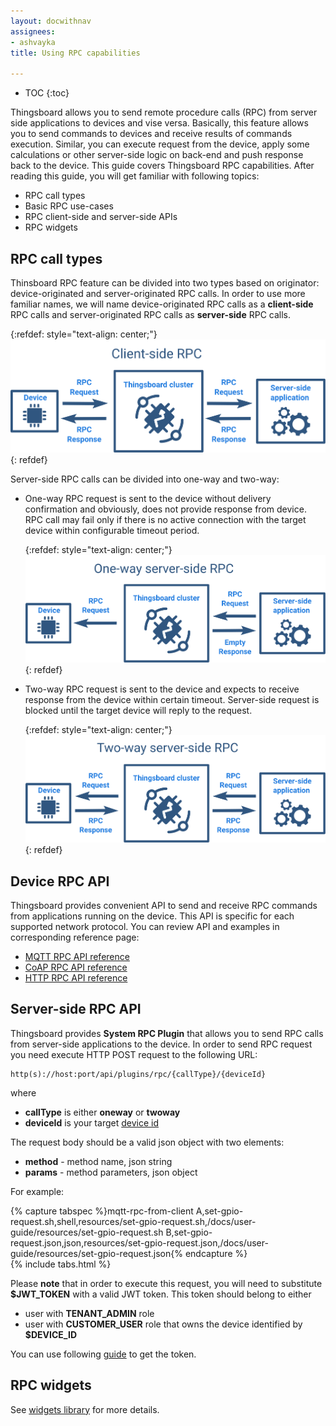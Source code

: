 ```yaml
---
layout: docwithnav
assignees:
- ashvayka
title: Using RPC capabilities

---
```


* TOC
{:toc}

Thingsboard allows you to send remote procedure calls (RPC) from server side applications to devices and vise versa. 
Basically, this feature allows you to send commands to devices and receive results of commands execution. 
Similar, you can execute request from the device, apply some calculations or other server-side logic on back-end and push response back to the device.
This guide covers Thingsboard RPC capabilities. After reading this guide, you will get familiar with following topics:

- RPC call types
- Basic RPC use-cases
- RPC client-side and server-side APIs
- RPC widgets

## RPC call types

Thinsboard RPC feature can be divided into two types based on originator: device-originated and server-originated RPC calls.
In order to use more familiar names, we will name device-originated RPC calls as a **client-side** RPC calls 
and server-originated RPC calls as **server-side** RPC calls.
  
   {:refdef: style="text-align: center;"}
   ![image](/images/user-guide/client-side-rpc.svg)
   {: refdef}  

Server-side RPC calls can be divided into one-way and two-way:
 
 - One-way RPC request is sent to the device without delivery confirmation and obviously, does not provide response from device. 
   RPC call may fail only if there is no active connection with the target device within configurable timeout period.
   
   {:refdef: style="text-align: center;"}
   ![image](/images/user-guide/one-way-rpc.svg)
   {: refdef}
   
 - Two-way RPC request is sent to the device and expects to receive response from the device within certain timeout. 
   Server-side request is blocked until the target device will reply to the request.

   {:refdef: style="text-align: center;"}
   ![image](/images/user-guide/two-way-rpc.svg)
   {: refdef}


## Device RPC API

Thingsboard provides convenient API to send and receive RPC commands from applications running on the device. 
This API is specific for each supported network protocol.
You can review API and examples in corresponding reference page:

 - [MQTT RPC API reference](/docs/reference/mqtt-api/#rpc-api)
 - [CoAP RPC API reference](/docs/reference/coap-api/#rpc-api)
 - [HTTP RPC API reference](/docs/reference/http-api/#rpc-api) 

## Server-side RPC API

Thingsboard provides **System RPC Plugin** that allows you to send RPC calls from server-side applications to the device.
In order to send RPC request you need execute HTTP POST request to the following URL:

```shell
http(s)://host:port/api/plugins/rpc/{callType}/{deviceId}
```

where 

 - **callType** is either **oneway** or **twoway**
 - **deviceId** is your target [device id](/docs/user-guide/ui/devices/#get-device-id)

The request body should be a valid json object with two elements: 
 
 - **method** - method name, json string
 - **params** - method parameters, json object

For example:

{% capture tabspec %}mqtt-rpc-from-client
A,set-gpio-request.sh,shell,resources/set-gpio-request.sh,/docs/user-guide/resources/set-gpio-request.sh
B,set-gpio-request.json,json,resources/set-gpio-request.json,/docs/user-guide/resources/set-gpio-request.json{% endcapture %}  
{% include tabs.html %}

Please **note** that in order to execute this request, you will need to substitute **$JWT_TOKEN** with a valid JWT token.
This token should belong to either 

 - user with **TENANT_ADMIN** role
 - user with **CUSTOMER_USER** role that owns the device identified by **$DEVICE_ID**
 
You can use following [guide](/docs/reference/rest-api/#rest-api-auth) to get the token.

## RPC widgets

See [widgets library](/docs/user-guide/ui/widget-library/#gpio-widgets) for more details.